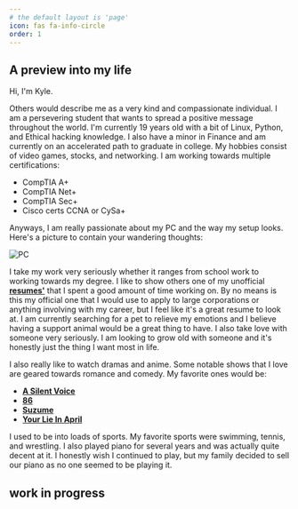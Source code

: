 ```yaml
---
# the default layout is 'page'
icon: fas fa-info-circle
order: 1
---
```

## A preview into my life

Hi, I'm Kyle.

Others would describe me as a very kind and compassionate individual. I am a persevering student that wants to spread a positive message throughout the world. I'm currently 19 years old with a bit of Linux, Python, and Ethical hacking knowledge. I also have a minor in Finance and am currently on an accelerated path to graduate in college. My hobbies consist of video games, stocks, and networking. I am working towards multiple certifications:

* CompTIA A+
* CompTIA Net+
* CompTIA Sec+
* Cisco certs CCNA or CySa+

Anyways, I am really passionate about my PC and the way my setup looks. Here's a picture to contain your wandering thoughts:

![PC](https://cdn.discordapp.com/attachments/431944012555878402/1155572010118824060/IMG_0329.jpg)

I take my work very seriously whether it ranges from school work to working towards my degree. I like to show others one of my unofficial
__[resumes'](https://cdn.discordapp.com/attachments/431944012555878402/1155665387304783963/Kyle.Kim-RES_FINAL.PNG)__ 
that I spent a good amount of time working on. By no means is this my official one that I would use to apply to large corporations or anything involving with my career, but I feel like it's a great resume to look at. I am currently searching for a pet to relieve my emotions and I believe having a support animal would be a great thing to have. I also take love with someone very seriously. I am looking to grow old with someone and it's honestly just the thing I want most in life. 

I also really like to watch dramas and anime. Some notable shows that I love are geared towards romance and comedy. My favorite ones would be:

* __[A Silent Voice](https://myanimelist.net/anime/28851/Koe_no_Katachi)__
* __[86](https://myanimelist.net/anime/41457/86)__
* __[Suzume](https://myanimelist.net/anime/50594/Suzume_no_Tojimari)__
* __[Your Lie In April](https://myanimelist.net/anime/23273/Shigatsu_wa_Kimi_no_Uso)__

I used to be into loads of sports. My favorite sports were swimming, tennis, and wrestling. I also played piano for several years and was actually quite decent at it. I honestly wish I continued to play, but my family decided to sell our piano as no one seemed to be playing it.

## work in progress